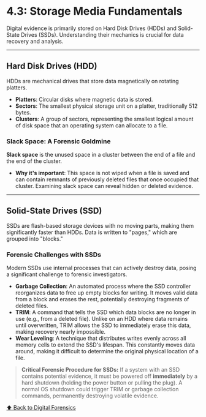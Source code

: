 # 4.3: Storage Media Fundamentals

Digital evidence is primarily stored on Hard Disk Drives (HDDs) and Solid-State Drives (SSDs). Understanding their mechanics is crucial for data recovery and analysis.

---

## Hard Disk Drives (HDD)

HDDs are mechanical drives that store data magnetically on rotating platters.

-   **Platters**: Circular disks where magnetic data is stored.
-   **Sectors**: The smallest physical storage unit on a platter, traditionally 512 bytes.
-   **Clusters**: A group of sectors, representing the smallest logical amount of disk space that an operating system can allocate to a file.

### Slack Space: A Forensic Goldmine
**Slack space** is the unused space in a cluster between the end of a file and the end of the cluster.
-   **Why it's important**: This space is not wiped when a file is saved and can contain remnants of previously deleted files that once occupied that cluster. Examining slack space can reveal hidden or deleted evidence.

---

## Solid-State Drives (SSD)

SSDs are flash-based storage devices with no moving parts, making them significantly faster than HDDs. Data is written to "pages," which are grouped into "blocks."

### Forensic Challenges with SSDs
Modern SSDs use internal processes that can actively destroy data, posing a significant challenge to forensic investigators.

-   **Garbage Collection**: An automated process where the SSD controller reorganizes data to free up empty blocks for writing. It moves valid data from a block and erases the rest, potentially destroying fragments of deleted files.
-   **TRIM**: A command that tells the SSD which data blocks are no longer in use (e.g., from a deleted file). Unlike on an HDD where data remains until overwritten, TRIM allows the SSD to immediately erase this data, making recovery nearly impossible.
-   **Wear Leveling**: A technique that distributes writes evenly across all memory cells to extend the SSD's lifespan. This constantly moves data around, making it difficult to determine the original physical location of a file.

> **Critical Forensic Procedure for SSDs:**
> If a system with an SSD contains potential evidence, it must be powered off **immediately** by a hard shutdown (holding the power button or pulling the plug). A normal OS shutdown could trigger TRIM or garbage collection commands, permanently destroying volatile evidence.

[⬆️ Back to Digital Forensics](./README.md)
